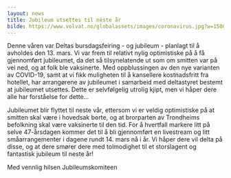 ```yaml
---
layout: news
title: Jubileum utsettes til neste år
bilde: https://www.volvat.no/globalassets/images/coronavirus.jpg?w=1500&h=1000&mode=&scale=&anchor=
---
```

Denne våren var Deltas bursdagsfeiring - og jubileum - planlagt til å avholdes den 13. mars. Vi var frem til relativt nylig optimistiske på å få gjennomført jubileumet, da det så tilsynelatende ut som om smitten var på vei ned, og at folk ble vaksinerte. Med oppblussingen av den nye varianten av COVID-19, samt at vi fikk muligheten til å kansellere kostnadsfritt fra hotellet, har arrangørene av jubileumet i samarbeid med deltastyret bestemt at jubileumet utsettes. Dette er selvfølgelig utrolig kjipt, men vi håper dere alle har forståelse for dette... 

Jubileumet blir flyttet til neste vår, ettersom vi er veldig optimistiske på at smitten skal være i hovedsak borte, og at brorparten av Trondheims befolkning skal være vaksinerte til den tid. For å hvertfall markere litt på selve 47-årsdagen kommer det til å bli gjennomført en livestream og litt småarrangementer i dagene rundt 14. mars nå i år. Vi håper dere vil delta på disse, og at dere smører dere med tolmodighet til et storslagent og fantastisk jubileum til neste år! 

Med vennlig hilsen Jubileumskomiteen  
